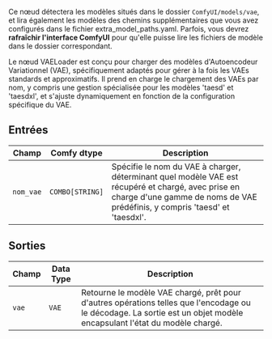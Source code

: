 Ce nœud détectera les modèles situés dans le dossier `ComfyUI/models/vae`,
et lira également les modèles des chemins supplémentaires que vous avez configurés dans le fichier extra_model_paths.yaml.
Parfois, vous devrez **rafraîchir l'interface ComfyUI** pour qu'elle puisse lire les fichiers de modèle dans le dossier correspondant.

Le nœud VAELoader est conçu pour charger des modèles d'Autoencodeur Variationnel (VAE), spécifiquement adaptés pour gérer à la fois les VAEs standards et approximatifs. Il prend en charge le chargement des VAEs par nom, y compris une gestion spécialisée pour les modèles 'taesd' et 'taesdxl', et s'ajuste dynamiquement en fonction de la configuration spécifique du VAE.

## Entrées

| Champ   | Comfy dtype       | Description                                                                                   |
|---------|-------------------|-----------------------------------------------------------------------------------------------|
| `nom_vae` | `COMBO[STRING]`    | Spécifie le nom du VAE à charger, déterminant quel modèle VAE est récupéré et chargé, avec prise en charge d'une gamme de noms de VAE prédéfinis, y compris 'taesd' et 'taesdxl'. |

## Sorties

| Champ | Data Type | Description                                                              |
|-------|-------------|--------------------------------------------------------------------------|
| `vae`  | `VAE`       | Retourne le modèle VAE chargé, prêt pour d'autres opérations telles que l'encodage ou le décodage. La sortie est un objet modèle encapsulant l'état du modèle chargé. |
